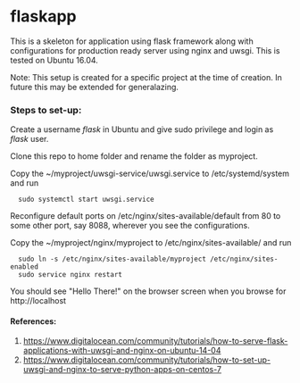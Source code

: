 # flaskapp
This is a skeleton for application using flask framework along with configurations for production ready server using nginx and uwsgi.
This is tested on Ubuntu 16.04.

Note: This setup is created for a specific project at the time of creation. In future this may be extended for generalazing.

### Steps to set-up:
Create a username *flask* in Ubuntu and give sudo privilege and login as *flask* user.

Clone this repo to home folder and rename the folder as myproject.

Copy the ~/myproject/uwsgi-service/uwsgi.service to /etc/systemd/system and run
```
  sudo systemctl start uwsgi.service
```
Reconfigure default ports on /etc/nginx/sites-available/default from 80 to some other port, say 8088, wherever you see the configurations.

Copy the ~/myproject/nginx/myproject to /etc/nginx/sites-available/ and run
```
  sudo ln -s /etc/nginx/sites-available/myproject /etc/nginx/sites-enabled
  sudo service nginx restart
```

You should see "Hello There!" on the browser screen when you browse for http://localhost


#### References:
1. https://www.digitalocean.com/community/tutorials/how-to-serve-flask-applications-with-uwsgi-and-nginx-on-ubuntu-14-04
2. https://www.digitalocean.com/community/tutorials/how-to-set-up-uwsgi-and-nginx-to-serve-python-apps-on-centos-7
